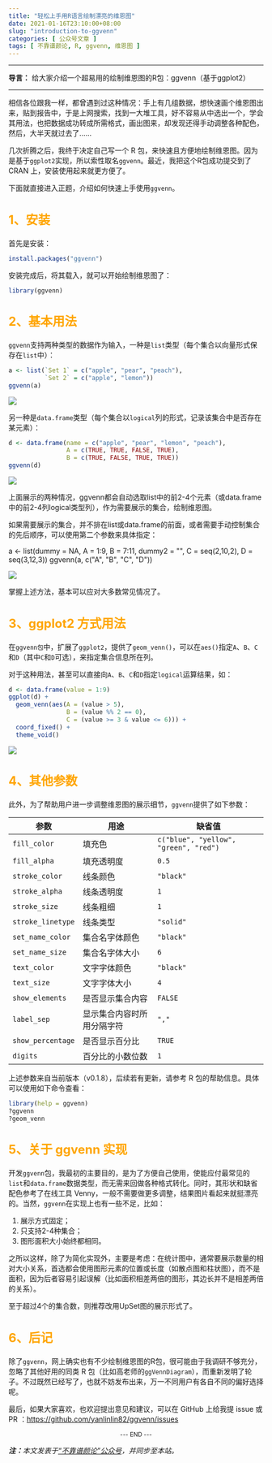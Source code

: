 ```yaml
---
title: "轻松上手用R语言绘制漂亮的维恩图"
date: 2021-01-16T23:10:00+08:00
slug: "introduction-to-ggvenn"
categories: [ 公众号文章 ]
tags: [ 不靠谱颜论, R, ggvenn, 维恩图 ]
---
```


---

**导言：** 给大家介绍一个超易用的绘制维恩图的R包：ggvenn（基于ggplot2）

---

相信各位跟我一样，都曾遇到过这种情况：手上有几组数据，想快速画个维恩图出来，贴到报告中，于是上网搜索，找到一大堆工具，好不容易从中选出一个，学会其用法，也把数据成功转成所需格式，画出图来，却发现还得手动调整各种配色，然后，大半天就过去了……

几次折腾之后，我终于决定自己写一个 R 包，来快速且方便地绘制维恩图。因为是基于`ggplot2`实现，所以索性取名`ggvenn`。最近，我把这个R包成功提交到了 CRAN 上，安装使用起来就更方便了。

下面就直接进入正题，介绍如何快速上手使用`ggvenn`。

<h2 style="text-align:left;color:orange;font-size:24px">1、安装</h2>

首先是安装：

```r
install.packages("ggvenn")
```

安装完成后，将其载入，就可以开始绘制维恩图了：

```r
library(ggvenn)
```

<h2 style="text-align:left;color:orange;font-size:24px">2、基本用法</h2>

`ggvenn`支持两种类型的数据作为输入，一种是`list`类型（每个集合以向量形式保存在`list`中）：

```r
a <- list(`Set 1` = c("apple", "pear", "peach"),
          `Set 2` = c("apple", "lemon"))
ggvenn(a)
```

<img src="images/2021-01-16/venn-1.jpg" style="max-width:600px"/>

另一种是`data.frame`类型（每个集合以`logical`列的形式，记录该集合中是否存在某元素）：

```r
d <- data.frame(name = c("apple", "pear", "lemon", "peach"),
                A = c(TRUE, TRUE, FALSE, TRUE),
                B = c(TRUE, FALSE, TRUE, TRUE))
ggvenn(d)
```

<img src="images/2021-01-16/venn-2.jpg" style="max-width:600px"/>

上面展示的两种情况，ggvenn都会自动选取list中的前2-4个元素（或data.frame中的前2-4列logical类型列），作为需要展示的集合，绘制维恩图。

如果需要展示的集合，并不排在list或data.frame的前面，或者需要手动控制集合的先后顺序，可以使用第二个参数来具体指定：

a <- list(dummy = NA, A = 1:9, B = 7:11,
          dummy2 = "", C = seq(2,10,2), D = seq(3,12,3))
ggvenn(a, c("A", "B", "C", "D"))

<img src="images/2021-01-16/venn-3.jpg" style="max-width:600px"/>

掌握上述方法，基本可以应对大多数常见情况了。

<h2 style="text-align:left;color:orange;font-size:24px">3、ggplot2 方式用法</h2>

在`ggvenn包`中，扩展了`ggplot2`，提供了`geom_venn()`，可以在`aes()`指定`A`、`B`、`C`和`D`（其中`C`和`D`可选），来指定集合信息所在列。

对于这种用法，甚至可以直接向`A`、`B`、`C`和`D`指定`logical`运算结果，如：

```r
d <- data.frame(value = 1:9)
ggplot(d) +
  geom_venn(aes(A = (value > 5),
                B = (value %% 2 == 0),
                C = (value >= 3 & value <= 6))) +
  coord_fixed() +
  theme_void()
```

<img src="images/2021-01-16/venn-4.png" style="max-width:600px"/>

<h2 style="text-align:left;color:orange;font-size:24px">4、其他参数</h2>

此外，为了帮助用户进一步调整维恩图的展示细节，`ggvenn`提供了如下参数：

参数 | 用途 | 缺省值
-----|------|--------
`fill_color` | 填充色 | `c("blue", "yellow", "green", "red")`
`fill_alpha` | 填充透明度 | `0.5`
`stroke_color` | 线条颜色 | `"black"`
`stroke_alpha` | 线条透明度 | `1`
`stroke_size` | 线条粗细 | `1`
`stroke_linetype` | 线条类型 | `"solid"`
`set_name_color` | 集合名字体颜色 | `"black"`
`set_name_size` | 集合名字体大小 | `6`
`text_color` | 文字字体颜色 | `"black"`
`text_size` | 文字字体大小 | `4`
`show_elements` | 是否显示集合内容 | `FALSE`
`label_sep` | 显示集合内容时所用分隔字符 | `","`
`show_percentage` | 是否显示百分比 | `TRUE`
`digits` | 百分比的小数位数 | `1`

上述参数来自当前版本（v0.1.8），后续若有更新，请参考 R 包的帮助信息。具体可以使用如下命令查看：

```r
library(help = ggvenn)
?ggvenn
?geom_venn
```

<h2 style="text-align:left;color:orange;font-size:24px">5、关于 ggvenn 实现</h2>

开发`ggvenn`包，我最初的主要目的，是为了方便自己使用，使能应付最常见的`list`和`data.frame`数据类型，而无需来回做各种格式转化。同时，其形状和缺省配色参考了在线工具 Venny，一般不需要做更多调整，结果图片看起来就挺漂亮的。当然，`ggvenn`在实现上也有一些不足，比如：

1. 展示方式固定；
2. 只支持2-4种集合；
3. 图形面积大小始终都相同。

之所以这样，除了为简化实现外，主要是考虑：在统计图中，通常要展示数量的相对大小关系，首选都会使用图形元素的位置或长度（如散点图和柱状图），而不是面积，因为后者容易引起误解（比如面积相差两倍的图形，其边长并不是相差两倍的关系）。

至于超过4个的集合数，则推荐改用UpSet图的展示形式了。

<h2 style="text-align:left;color:orange;font-size:24px">6、后记</h2>

除了`ggvenn`，网上确实也有不少绘制维恩图的R包，很可能由于我调研不够充分，忽略了其他好用的同类 R 包（比如高老师的`ggVennDiagram`），而重新发明了轮子。不过既然已经写了，也就不妨发布出来，万一不同用户有各自不同的偏好选择呢。

最后，如果大家喜欢，也欢迎提出意见和建议，可以在 GitHub 上给我提 issue 或 PR ：<https://github.com/yanlinlin82/ggvenn/issues>

<center><small>--- END ---</small></center>

<i><b>注：</b>本文发表于[“不靠谱颜论”公众号](https://mp.weixin.qq.com/s/Z93iC-2iAueftwiyE3ltlQ)，并同步至本站。</i>
